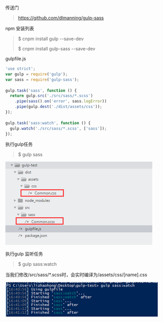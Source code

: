 传送门

> https://github.com/dlmanning/gulp-sass

npm 安装列表

> $ cnpm install gulp --save-dev
>
> $ cnpm install gulp-sass --save-dev

gulpfile.js

```js
'use strict';
var gulp = require('gulp');
var sass = require('gulp-sass');

gulp.task('sass', function () {
  return gulp.src('./src/sass/*.scss')
    .pipe(sass().on('error', sass.logError))
    .pipe(gulp.dest('./dist/assets/css'));
});

gulp.task('sass:watch', function () {
  gulp.watch('./src/sass/*.scss', ['sass']);
});
```

执行gulp任务

> $ gulp sass

![](/assets/12312import.png)

执行gulp 监听任务

> $ gulp sass:watch

当我们修改/src/sass/\*.scss时，会实时编译为/assets/css/\[name\].css

![](/assets/123123import.png)

